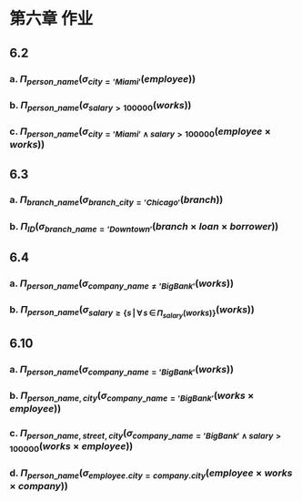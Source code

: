 # 第六章 作业
## 6.2
### a. $\Pi_{person\_name}(\sigma_{city='Miami'}(employee))$
### b. $\Pi_{person\_name}(\sigma_{salary>100000}(works))$
### c. $\Pi_{person\_name}(\sigma_{city='Miami'\wedge salary>100000}(employee\times works))$
## 6.3
### a. $\Pi_{branch\_name}(\sigma_{branch\_city='Chicago'}(branch))$
### b. $\Pi_{ID}(\sigma_{branch\_name='Downtown'}(branch\times loan\times borrower))$
## 6.4
### a. $\Pi_{person\_name}(\sigma_{company\_name\ne'BigBank'}(works))$
### b. $\Pi_{person\_name}(\sigma_{salary\ge\{s\,|\,\forall\,s\,\in\,\Pi_{salary}(works)\}}(works))$
## 6.10
### a. $\Pi_{person\_name}(\sigma_{company\_name='BigBank'}(works))$
### b. $\Pi_{person\_name,\,city}(\sigma_{company\_name='BigBank'}(works\times employee))$
### c. $\Pi_{person\_name,\,street,\,city}(\sigma_{company\_name='BigBank'\wedge salary>100000}(works\times employee))$
### d. $\Pi_{person\_name}(\sigma_{employee.city=company.city}(employee\times works\times company))$
